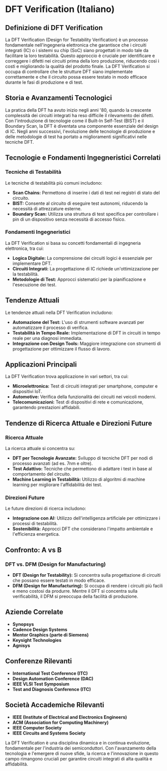 # DFT Verification (Italiano)

## Definizione di DFT Verification

La DFT Verification (Design for Testability Verification) è un processo fondamentale nell'ingegneria elettronica che garantisce che i circuiti integrati (IC) o i sistemi su chip (SoC) siano progettati in modo tale da facilitare la loro testabilità. Questo approccio è cruciale per identificare e correggere i difetti nei circuiti prima della loro produzione, riducendo così i costi e migliorando la qualità del prodotto finale. La DFT Verification si occupa di controllare che le strutture DFT siano implementate correttamente e che il circuito possa essere testato in modo efficace durante le fasi di produzione e di test.

## Storia e Avanzamenti Tecnologici

La pratica della DFT ha avuto inizio negli anni '80, quando la crescente complessità dei circuiti integrati ha reso difficile il rilevamento dei difetti. Con l'introduzione di tecnologie come il Built-In Self-Test (BIST) e il Boundary Scan, la DFT è diventata una componente essenziale del design di IC. Negli anni successivi, l'evoluzione delle tecnologie di produzione e delle metodologie di test ha portato a miglioramenti significativi nelle tecniche DFT.

## Tecnologie e Fondamenti Ingegneristici Correlati

### Tecniche di Testabilità
Le tecniche di testabilità più comuni includono:
- **Scan Chains:** Permettono di inserire i dati di test nei registri di stato del circuito.
- **BIST:** Consente al circuito di eseguire test autonomi, riducendo la necessità di attrezzature esterne.
- **Boundary Scan:** Utilizza una struttura di test specifica per controllare i pin di un dispositivo senza necessità di accesso fisico.

### Fondamenti Ingegneristici
La DFT Verification si basa su concetti fondamentali di ingegneria elettronica, tra cui:
- **Logica Digitale:** La comprensione dei circuiti logici è essenziale per implementare DFT.
- **Circuiti Integrati:** La progettazione di IC richiede un'ottimizzazione per la testabilità.
- **Metodologie di Test:** Approcci sistematici per la pianificazione e l'esecuzione dei test.

## Tendenze Attuali

Le tendenze attuali nella DFT Verification includono:
- **Automazione del Test:** L'uso di strumenti software avanzati per automatizzare il processo di verifica.
- **Testabilità in Tempo Reale:** Implementazione di DFT in circuiti in tempo reale per una diagnosi immediata.
- **Integrazione con Design Tools:** Maggiore integrazione con strumenti di progettazione per ottimizzare il flusso di lavoro.

## Applicazioni Principali

La DFT Verification trova applicazione in vari settori, tra cui:
- **Microelettronica:** Test di circuiti integrati per smartphone, computer e dispositivi IoT.
- **Automotive:** Verifica della funzionalità dei circuiti nei veicoli moderni.
- **Telecomunicazioni:** Test di dispositivi di rete e comunicazione, garantendo prestazioni affidabili.

## Tendenze di Ricerca Attuale e Direzioni Future

### Ricerca Attuale
La ricerca attuale si concentra su:
- **DFT per Tecnologie Avanzate:** Sviluppo di tecniche DFT per nodi di processo avanzati (ad es. 7nm e oltre).
- **Test Adattivo:** Tecniche che permettono di adattare i test in base al comportamento del circuito.
- **Machine Learning in Testabilità:** Utilizzo di algoritmi di machine learning per migliorare l'affidabilità dei test.

### Direzioni Future
Le future direzioni di ricerca includono:
- **Integrazione con AI:** Utilizzo dell'intelligenza artificiale per ottimizzare i processi di testabilità.
- **Sostenibilità:** Approcci DFT che considerano l'impatto ambientale e l'efficienza energetica.

## Confronto: A vs B

### DFT vs. DFM (Design for Manufacturing)
- **DFT (Design for Testability):** Si concentra sulla progettazione di circuiti che possano essere testati in modo efficace.
- **DFM (Design for Manufacturing):** Si occupa di rendere i circuiti più facili e meno costosi da produrre. Mentre il DFT si concentra sulla verificabilità, il DFM si preoccupa della facilità di produzione.

## Aziende Correlate

- **Synopsys**
- **Cadence Design Systems**
- **Mentor Graphics (parte di Siemens)**
- **Keysight Technologies**
- **Agnisys**

## Conferenze Rilevanti

- **International Test Conference (ITC)**
- **Design Automation Conference (DAC)**
- **IEEE VLSI Test Symposium**
- **Test and Diagnosis Conference (ITC)**

## Società Accademiche Rilevanti

- **IEEE (Institute of Electrical and Electronics Engineers)**
- **ACM (Association for Computing Machinery)**
- **IEEE Computer Society**
- **IEEE Circuits and Systems Society**

La DFT Verification è una disciplina dinamica e in continua evoluzione, fondamentale per l'industria dei semiconduttori. Con l'avanzamento della tecnologia e l'emergere di nuove sfide, la ricerca e l'innovazione in questo campo rimangono cruciali per garantire circuiti integrati di alta qualità e affidabilità.